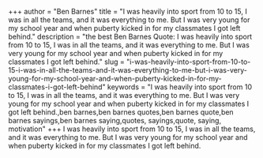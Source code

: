 +++
author = "Ben Barnes"
title = "I was heavily into sport from 10 to 15, I was in all the teams, and it was everything to me. But I was very young for my school year and when puberty kicked in for my classmates I got left behind."
description = "the best Ben Barnes Quote: I was heavily into sport from 10 to 15, I was in all the teams, and it was everything to me. But I was very young for my school year and when puberty kicked in for my classmates I got left behind."
slug = "i-was-heavily-into-sport-from-10-to-15-i-was-in-all-the-teams-and-it-was-everything-to-me-but-i-was-very-young-for-my-school-year-and-when-puberty-kicked-in-for-my-classmates-i-got-left-behind"
keywords = "I was heavily into sport from 10 to 15, I was in all the teams, and it was everything to me. But I was very young for my school year and when puberty kicked in for my classmates I got left behind.,ben barnes,ben barnes quotes,ben barnes quote,ben barnes sayings,ben barnes saying,quotes, sayings,quote, saying, motivation"
+++
I was heavily into sport from 10 to 15, I was in all the teams, and it was everything to me. But I was very young for my school year and when puberty kicked in for my classmates I got left behind.
